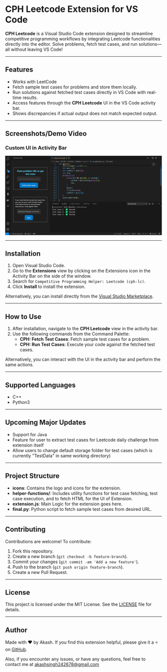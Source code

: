# CPH Leetcode Extension for VS Code

**CPH Leetcode** is a Visual Studio Code extension designed to streamline competitive programming workflows by integrating Leetcode functionalities directly into the editor. Solve problems, fetch test cases, and run solutions—all without leaving VS Code!

---

## Features

- Works with LeetCode
- Fetch sample test cases for problems and store them locally.  
- Run solutions against fetched test cases directly in VS Code with real-time results.  
- Access features through the **CPH Leetcode** UI in the VS Code activity bar.
- Shows discrepancies if actual output does not match expected output.

---

## Screenshots/Demo Video

### Custom UI in Activity Bar
![Custom UI](images/UI.png)

---

## Installation

1. Open Visual Studio Code.
2. Go to the **Extensions** view by clicking on the Extensions icon in the Activity Bar on the side of the window.
3. Search for `Competitive Programming Helper: Leetcode (cph-lc)`.
4. Click **Install** to install the extension.

Alternatively, you can install directly from the [Visual Studio Marketplace](https://marketplace.visualstudio.com/items?itemName=akashsinghiitr.cph-lc).

---

## How to Use

1. After installation, navigate to the **CPH Leetcode** view in the activity bar.
2. Use the following commands from the Command Palette:
   - **CPH: Fetch Test Cases**: Fetch sample test cases for a problem.
   - **CPH: Run Test Cases**: Execute your code against the fetched test cases.

Alternatively, you can interact with the UI in the activity bar and perform the same actions.

---

## Supported Languages

- C++
- Python3

---

## Upcoming Major Updates

- Support for Java
- Feature for user to extract test cases for Leetcode daily challenge from extension itself
- Allow users to change default storage folder for test cases (which is currently "TestData" in same working directory)

---

## Project Structure

- **icons**: Contains the logo and icons for the extension.
- **helper-functions/**: Includes utility functions for test case fetching, test case execution, and to fetch HTML for the UI of Extension.
- **extension.js**: Main Logic for the extension goes here.
- **final.py**: Python script to fetch sample test cases from desired URL.

---

## Contributing

Contributions are welcome! To contribute:
1. Fork this repository.
2. Create a new branch (`git checkout -b feature-branch`).
3. Commit your changes (`git commit -am 'Add a new feature'`).
4. Push to the branch (`git push origin feature-branch`).
5. Create a new Pull Request.

---

## License

This project is licensed under the MIT License. See the [LICENSE](LICENSE) file for details.

---

## Author

Made with ❤️ by Akash. If you find this extension helpful, please give it a ⭐ on [GitHub](https://github.com/akash-singh112).

Also, if you encounter any issues, or have any questions, feel free to contact me at [akashsingh242678@gmail.com](akashsingh242678@gmail.com)
